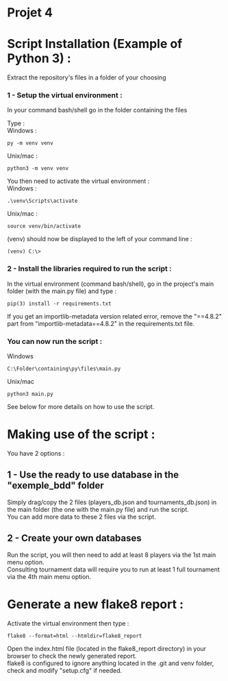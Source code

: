 # Projet 4

# Script Installation (Example of Python 3) :


Extract the repository's files in a folder of your choosing

### 1 - Setup the virtual environment :


In your command bash/shell go in the folder containing the files

Type :  
Windows :
```
py -m venv venv
```
Unix/mac :
```
python3 -m venv venv
```


You then need to activate the virtual environment :  
Windows :
```
.\venv\Scripts\activate
```
Unix/mac :  
```
source venv/bin/activate
```
(venv) should now be displayed to the left of your command line :
```
(venv) C:\>
```

### 2 - Install the libraries required to run the script :

In the virtual environment (command bash/shell), go in the project's main folder (with the main.py file) and type : 
```
pip(3) install -r requirements.txt
```
If you get an importlib-metadata version related error, remove the "==4.8.2" part from "importlib-metadata==4.8.2" in the requirements.txt file.


### You can now run the script :  
Windows
```
C:\Folder\containing\py\files\main.py

```
Unix/mac
```
python3 main.py
```
See below for more details on how to use the script.  
# Making use of the script :

You have 2 options :  
## 1 - Use the ready to use database in the "exemple_bdd" folder
Simply drag/copy the 2 files (players_db.json and tournaments_db.json) in the main folder (the one with the main.py file) and run the script.  
You can add more data to these 2 files via the script.
## 2 - Create your own databases
Run the script, you will then need to add at least 8 players via the 1st main menu option.  
Consulting tournament data will require you to run at least 1 full tournament via the 4th main menu option.

# Generate a new flake8 report :  
Activate the virtual environment then type :
```
flake8 --format=html --htmldir=flake8_report
```
Open the index.html file (located in the flake8_report directory) in your browser to check the newly generated report.  
flake8 is configured to ignore anything located in the .git and venv folder, check and modify "setup.cfg" if needed.